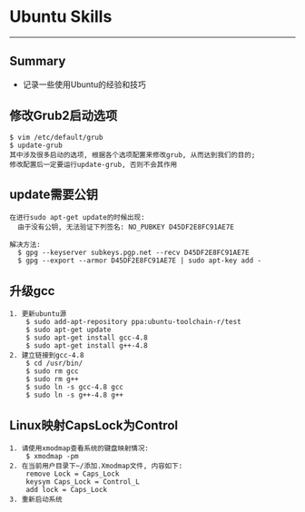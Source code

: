# **Ubuntu Skills**
***


## **Summary**
 * 记录一些使用Ubuntu的经验和技巧



## **修改Grub2启动选项**
    $ vim /etc/default/grub 
    $ update-grub 
    其中涉及很多启动的选项, 根据各个选项配置来修改grub, 从而达到我们的目的;
    修改配置后一定要运行update-grub, 否则不会其作用



## **update需要公钥**
    在进行sudo apt-get update的时候出现:
      由于没有公钥, 无法验证下列签名: NO_PUBKEY D45DF2E8FC91AE7E
    
    解决方法:
      $ gpg --keyserver subkeys.pgp.net --recv D45DF2E8FC91AE7E
      $ gpg --export --armor D45DF2E8FC91AE7E | sudo apt-key add -



## **升级gcc**
    1. 更新ubuntu源
        $ sudo add-apt-repository ppa:ubuntu-toolchain-r/test
        $ sudo apt-get update
        $ sudo apt-get install gcc-4.8
        $ sudo apt-get install g++-4.8
    2. 建立链接到gcc-4.8
        $ cd /usr/bin/ 
        $ sudo rm gcc 
        $ sudo rm g++
        $ sudo ln -s gcc-4.8 gcc 
        $ sudo ln -s g++-4.8 g++


## **Linux映射CapsLock为Control**
    1. 请使用xmodmap查看系统的键盘映射情况:
        $ xmodmap -pm
    2. 在当前用户目录下~/添加.Xmodmap文件, 内容如下:
        remove Lock = Caps_Lock
        keysym Caps_Lock = Control_L
        add lock = Caps_Lock
    3. 重新启动系统
